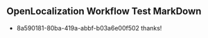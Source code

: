 ## OpenLocalization Workflow Test MarkDown
* 8a590181-80ba-419a-abbf-b03a6e00f502 thanks!

<!--HONumber=Jul16_HO4-->



